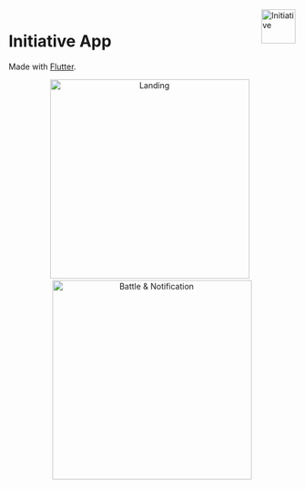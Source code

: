 <img src="https://user-images.githubusercontent.com/3826929/54956180-a887e600-4f4f-11e9-882b-af56edd05fe9.png" title="Initiative" align="right" height="60" />

# Initiative App

Made with [Flutter](https://flutter.dev/).

<p align="center">
<img src="https://user-images.githubusercontent.com/3826929/54956096-724a6680-4f4f-11e9-8077-9560031e5808.png" title="Landing" height="350" />
&nbsp;
<img src="https://user-images.githubusercontent.com/3826929/54956098-737b9380-4f4f-11e9-861a-cd7b3c8863f9.png" title="Battle &amp; Notification" height="350" />
</p>
